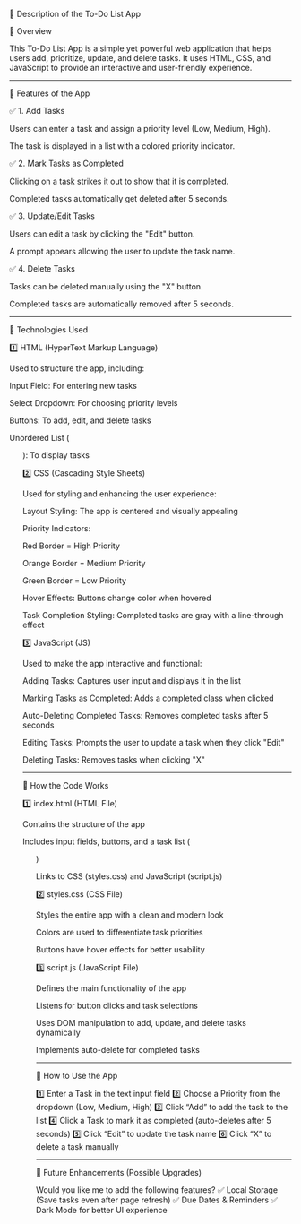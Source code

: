 📌 Description of the To-Do List App

📌 Overview

This To-Do List App is a simple yet powerful web application that helps users add, prioritize, update, and delete tasks. It uses HTML, CSS, and JavaScript to provide an interactive and user-friendly experience.


---

📌 Features of the App

✅ 1. Add Tasks

Users can enter a task and assign a priority level (Low, Medium, High).

The task is displayed in a list with a colored priority indicator.


✅ 2. Mark Tasks as Completed

Clicking on a task strikes it out to show that it is completed.

Completed tasks automatically get deleted after 5 seconds.


✅ 3. Update/Edit Tasks

Users can edit a task by clicking the "Edit" button.

A prompt appears allowing the user to update the task name.


✅ 4. Delete Tasks

Tasks can be deleted manually using the "X" button.

Completed tasks are automatically removed after 5 seconds.



---

📌 Technologies Used

1️⃣ HTML (HyperText Markup Language)

Used to structure the app, including:

Input Field: For entering new tasks

Select Dropdown: For choosing priority levels

Buttons: To add, edit, and delete tasks

Unordered List (<ul>): To display tasks


2️⃣ CSS (Cascading Style Sheets)

Used for styling and enhancing the user experience:

Layout Styling: The app is centered and visually appealing

Priority Indicators:

Red Border = High Priority

Orange Border = Medium Priority

Green Border = Low Priority


Hover Effects: Buttons change color when hovered

Task Completion Styling: Completed tasks are gray with a line-through effect


3️⃣ JavaScript (JS)

Used to make the app interactive and functional:

Adding Tasks: Captures user input and displays it in the list

Marking Tasks as Completed: Adds a completed class when clicked

Auto-Deleting Completed Tasks: Removes completed tasks after 5 seconds

Editing Tasks: Prompts the user to update a task when they click "Edit"

Deleting Tasks: Removes tasks when clicking "X"



---

📌 How the Code Works

1️⃣ index.html (HTML File)

Contains the structure of the app

Includes input fields, buttons, and a task list (<ul>)

Links to CSS (styles.css) and JavaScript (script.js)


2️⃣ styles.css (CSS File)

Styles the entire app with a clean and modern look

Colors are used to differentiate task priorities

Buttons have hover effects for better usability


3️⃣ script.js (JavaScript File)

Defines the main functionality of the app

Listens for button clicks and task selections

Uses DOM manipulation to add, update, and delete tasks dynamically

Implements auto-delete for completed tasks



---

📌 How to Use the App

1️⃣ Enter a Task in the text input field
2️⃣ Choose a Priority from the dropdown (Low, Medium, High)
3️⃣ Click “Add” to add the task to the list
4️⃣ Click a Task to mark it as completed (auto-deletes after 5 seconds)
5️⃣ Click “Edit” to update the task name
6️⃣ Click “X” to delete a task manually


---

📌 Future Enhancements (Possible Upgrades)

Would you like me to add the following features?
✅ Local Storage (Save tasks even after page refresh)
✅ Due Dates & Reminders
✅ Dark Mode for better UI experience
